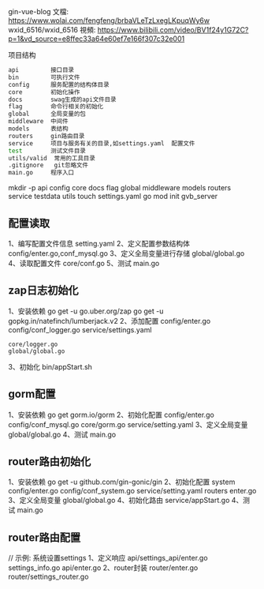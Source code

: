
gin-vue-blog
    文檔:
    https://www.wolai.com/fengfeng/brbaVLeTzLxegLKpuqWy6w
    wxid_6516/wxid_6516
    視頻:
    https://www.bilibili.com/video/BV1f24y1G72C?p=1&vd_source=e8ffec33a64e60ef7e166f307c32e001

项目结构
```bash
api         接口目录
bin         可执行文件
config      服务配置的结构体目录
core        初始化操作
docs        swag生成的api文件目录
flag        命令行相关的初始化
global      全局变量的包
middleware  中间件
models      表结构
routers     gin路由目录
service     项目与服务有关的目录,如settings.yaml  配置文件
test        测试文件目录
utils/valid  常用的工具目录
.gitignore   git忽略文件
main.go     程序入口


```

mkdir -p api config core docs flag global middleware models routers service testdata utils
touch settings.yaml
go mod init gvb_server

## 配置读取
1、编写配置文件信息
   setting.yaml
2、定义配置参数结构体
   config/enter.go,conf_mysql.go
3、定义全局变量进行存储
   global/global.go
4、读取配置文件
   core/conf.go
5、测试
   main.go

## zap日志初始化
1、安装依赖
    go get -u go.uber.org/zap
    go get -u gopkg.in/natefinch/lumberjack.v2
2、添加配置
    config/enter.go
    config/conf_logger.go
    service/settings.yaml

    core/logger.go
    global/global.go

3、初始化
    bin/appStart.sh

## gorm配置
1、安装依赖
    go get gorm.io/gorm
2、初始化配置
    config/enter.go
    config/conf_mysql.go
    core/gorm.go
    service/setting.yaml
3、定义全局变量
    global/global.go
4、测试
    main.go


## router路由初始化
1、安装依赖
    go get -u github.com/gin-gonic/gin
2、初始化配置
    system
        config/enter.go
        config/conf_system.go
        service/setting.yaml
    routers
        enter.go
3、定义全局变量
    global/global.go
4、初始化路由
    service/appStart.go
4、测试
    main.go

## router路由配置
// 示例: 系统设置settings
1、定义响应
    api/settings_api/enter.go settings_info.go
    api/enter.go
2、router封装
    router/enter.go
    router/settings_router.go

